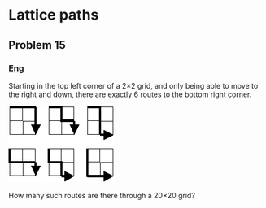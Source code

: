 # Lattice paths
## Problem 15

### [Eng](https://projecteuler.net/problem=15)

Starting in the top left corner of a 2×2 grid, and only being able to move to the right and down, there are exactly 6 routes to the bottom right corner.

![image](./0015.gif)

How many such routes are there through a 20×20 grid?
